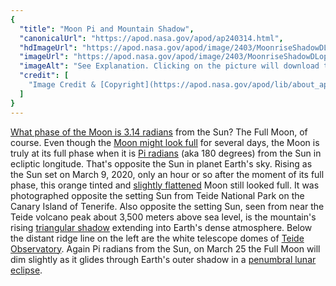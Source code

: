 ```yaml
---
{
  "title": "Moon Pi and Mountain Shadow",
  "canonicalUrl": "https://apod.nasa.gov/apod/ap240314.html",
  "hdImageUrl": "https://apod.nasa.gov/apod/image/2403/MoonriseShadowDLopez_1.jpg",
  "imageUrl": "https://apod.nasa.gov/apod/image/2403/MoonriseShadowDLopez_1024.jpg",
  "imageAlt": "See Explanation. Clicking on the picture will download the highest resolution version available.",
  "credit": [
    "Image Credit & [Copyright](https://apod.nasa.gov/apod/lib/about_apod.html#srapply): Daniel Lopez ([El Cielo de Canarias](http://www.elcielodecanarias.com/))"
  ]
}
---
```


[What phase of the Moon is 3.14 radians](https://solarsystem.nasa.gov/news/350/10-ways-to-celebrate-pi-day-with-nasa-on-march-14/) from the Sun? The Full Moon, of course. Even though the [Moon might look full](https://earthsky.org/moon-phases/full-moon) for several days, the Moon is truly at its full phase when it is [Pi radians](https://www.mathsisfun.com/geometry/radians.html) (aka 180 degrees) from the Sun in ecliptic longitude. That's opposite the Sun in planet Earth's sky. Rising as the Sun set on March 9, 2020, only an hour or so after the moment of its full phase, this orange tinted and [slightly flattened](https://apod.nasa.gov/apod/ap161118.html) Moon still looked full. It was photographed opposite the setting Sun from Teide National Park on the Canary Island of Tenerife. Also opposite the setting Sun, seen from near the Teide volcano peak about 3,500 meters above sea level, is the mountain's rising [triangular shadow](https://apod.nasa.gov/apod/ap161021.html) extending into Earth's dense atmosphere. Below the distant ridge line on the left are the white telescope domes of [Teide Observatory](https://www.iac.es/en/observatorios-de-canarias/teide-observatory). Again Pi radians from the Sun, on March 25 the Full Moon will dim slightly as it glides through Earth's outer shadow in a [penumbral lunar eclipse](https://science.nasa.gov/moon/eclipses/).
